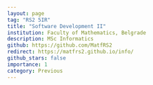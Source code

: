 ```yaml
---
layout: page
tag: "RS2 5IR"
title: "Software Development II"
institution: Faculty of Mathematics, Belgrade 
description: MSc Informatics
github: https://github.com/MatfRS2
redirect: https://matfrs2.github.io/info/
github_stars: false
importance: 1
category: Previous
---
```


